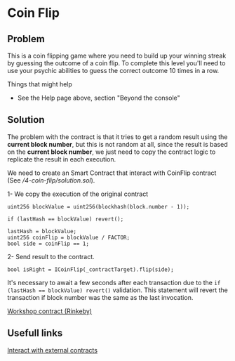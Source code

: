# Coin Flip

## Problem

This is a coin flipping game where you need to build up your winning streak by guessing the outcome of a coin flip. To complete this level you'll need to use your psychic abilities to guess the correct outcome 10 times in a row.

Things that might help

- See the Help page above, section "Beyond the console"

## Solution

The problem with the contract is that it tries to get a random result using the **current block number**, but this is not random at all, since the result is based on the **current block number**, we just need to copy the contract logic to replicate the result in each execution.

We need to create an Smart Contract that interact with CoinFlip contract (See */4-coin-flip/solution.sol*).

1- We copy the execution of the original contract

```Solidity
uint256 blockValue = uint256(blockhash(block.number - 1));

if (lastHash == blockValue) revert();

lastHash = blockValue;
uint256 coinFlip = blockValue / FACTOR;
bool side = coinFlip == 1;
```

2- Send result to the contract.

```Solidity
bool isRight = ICoinFlip(_contractTarget).flip(side);
```

It's necessary to await a few seconds after each transaction due to the `if (lastHash == blockValue) revert()` validation. This statement will revert the transaction if block number was the same as the last invocation.

[Workshop contract (Rinkeby)](https://rinkeby.etherscan.io/address/0xd991431d8b033ddcb84dad257f4821e9d5b38c33)

## Usefull links

[Interact with external contracts](https://solidity-by-example.org/interface)